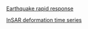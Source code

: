 <html>
<body>
  <p><a href="eq/index.html" target="iframe_a">Earthquake rapid response</a></p>
  <p><a href="ts/index.html" target="iframe_a">InSAR deformation time series</a></p>

</body>
</html>
